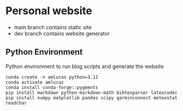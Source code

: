 # Personal website

* main branch contains static site
* dev branch contains website generator


## Python Environment

Python environment to run blog scripts and generate the website

```
conda create -n amlucas python=3.12
conda activate amlucas
conda install conda-forge::pygments
pip install markdown python-markdown-math bibtexparser latexcodec
pip install numpy matplotlib pandas scipy garminconnect meteostat readchar
```
